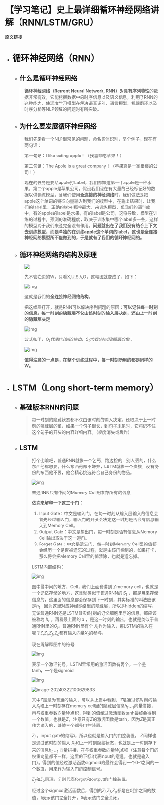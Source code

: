 # 【学习笔记】史上最详细循环神经网络讲解（RNN/LSTM/GRU）

[原文链接](https://zhuanlan.zhihu.com/p/123211148)

* # 循环神经网络（RNN）

  * ## 什么是循环神经网络


  > **循环神经网络（Rerrent Neural Network, RNN）**对具有**序列特性**的数据非常有效，它能挖掘数据中的时序信息以及语义信息，利用了RNN的这种能力，使深度学习模型在解决语音识别、语言模型、机器翻译以及时序分析等NLP领域的问题时有所突破。

  * ## 为什么要发展循环神经网络


  > 我们先来看一个NLP很常见的问题，命名实体识别，举个例子，现在有两句话：
  >
  > 第一句话：I like eating apple！（我喜欢吃苹果！）
  >
  > 第二句话：The Apple is a great company！（苹果真是一家很棒的公司！）
  >
  > 现在的任务是要给apple打Label，我们都知道第一个apple是一种水果，第二个apple是苹果公司，假设我们现在有大量的已经标记好的数据以供训练模型，当我们使用**全连接的神经网络**时，我们做法是把apple这个单词的特征向量输入到我们的模型中，在输出结果时，让我们的label里，正确的label概率最大，来训练模型，但我们的语料库中，有的apple的label是水果，有的label是公司，这将导致，模型在训练的过程中，预测的准确程度，取决于训练集中哪个label多一些，这样的模型对于我们来说完全没有作用。**问题就出在了我们没有结合上下文去训练模型，而是单独的在训练apple这个单词的label，这也是全连接神经网络模型所不能做到的，于是就有了我们的循环神经网络。**

  * ## 循环神经网络的结构及原理


  > ![](images/nlp-2/1)
  >
  > 先不管右边的W，只看X,U,S,V,O，这幅图就变成了，如下：
  >
  > ![img](images/nlp-2/2)
  >
  > 这就是我们的**全连接神经网络结构**。
  >
  > 把这幅图打开，就是RNN可以解决序列问题的原因：**可以记住每一时刻的信息，每一时刻的隐藏层不仅由该时刻的输入层决定，还由上一时刻的隐藏层决定**
  >
  > ![img](images/nlp-2/3)
  >
  > 公式如下，$O_t代表t时刻的输出，S_t代表t时刻隐藏层的值$：
  >
  > ![img](images/nlp-2/4)
  >
  > **值得注意的一点是，在整个训练过程中，每一时刻所用的都是同样的W。**


* # LSTM（Long short-term memory）

  * ## 基础版本RNN的问题

    > 每一时刻的隐藏状态都不仅由该时刻的输入决定，还取决于上一时刻的隐藏层的值，如果一个句子很长，到句子末尾时，它将记不住这个句子的开头的内容详细内容。（梯度消失或爆炸）

  * ## LSTM

    > 打个比喻吧，普通RNN就像一个乞丐，路边捡的，别人丢的，什么东西他都想要，什么东西他都不嫌弃，LSTM就像一个贵族，没有身份的东西他不要，他会精心挑选符合自己身份的物品。
    >
    > ![img](images/nlp-2/5)
    >
    > 普通RNN只有中间的Memory Cell用来存所有的信息
    >
    > **依次来解释一下这三个门：**
    >
    > 1. Input Gate：中文是输入门，在每一时刻从输入层输入的信息会首先经过输入门，输入门的开关会决定这一时刻是否会有信息输入到Memory Cell。
    > 2. Output Gate：中文是输出门，每一时刻是否有信息从Memory Cell输出取决于这一道门。
    > 3. Forget Gate：中文是遗忘门，每一时刻Memory Cell里的值都会经历一个是否被遗忘的过程，就是由该门控制的，如果打卡，那么将会把Memory Cell里的值清除，也就是遗忘掉。
    >
    > LSTM内部结构：
    >
    > ![img](images/nlp-2/6)
    >
    > 图中最中间的地方，Cell，我们上面也讲到了memory cell，也就是一个记忆存储的地方，这里就类似于普通RNN的 $S_t$ ，都是用来存储信息的，这里面的信息都会保存到下一时刻，其实标准的叫法应该是$h_t$，因为这里对应神经网络里的隐藏层，所以是hidden的缩写，无论普通RNN还是LSTM其实t时刻的记忆细胞里存的信息，都应该被称为 $h_t$ 。再看最上面的 $a$ ，是这一时刻的输出，也就是类似于普通RNN里的$O_t$​ 。普通RNN里有个 $X_t$作为输入，那LSTM的输入在哪？$Z$,$Z_i$,$Z_f$,$Z_o$都有输入向量$X_t$的参与。
    >
    > 
    >
    > 现在再解释图中的符号
    >
    > ![img](images/nlp-2/7)
    >
    > 表示一个激活符号，LSTM里常用的激活函数有两个，一个是tanh，一个是sigmoid
    >
    > ![img](images/nlp-2/8)
    >
    > ![image-20240322100629833](images/nlp-2/9)
    >
    > 其中$Z$是最为普通的输入，可以从上图中看到，$Z$是通过该时刻的输入$X_t$和上一时刻存在memory cell里的隐藏层信息$h_{t-1}$向量拼接，再与权重参数向量$W$点积，得到的值经过激活函数tanh最终会得到一个数值，也就是$Z$，注意只有$Z$的激活函数是tanh，因为$Z$是真正作为输入的，其他三个都是门控装置。
    >
    > $Z_i$ ，input gate的缩写i，所以也就是输入门的门控装置， $Z_i$同样也是通过该时刻的输入 $X_t$和上一时刻隐藏状态，也就是上一时刻存下来的信息$h_{t-1}$ 向量拼接，在与权重参数向量$W_i$点积（注意每个门的权重向量都不一样，这里的下标i代表input的意思，也就是输入门）。得到的值经过激活函数sigmoid的最终会得到一个0-1之间的一个数值，用来作为输入门的控制信号。
    >
    > $Z_f$和$Z_o$同理，分别代表forget和output的门控装置。
    >
    > 经过这个sigmod激活函数后，得到的$Z_i$,$Z_f$,$Z_o$都是在0到1之间的数值，1表示该门完全打开，0表示该门完全关闭。
    
    

​	
